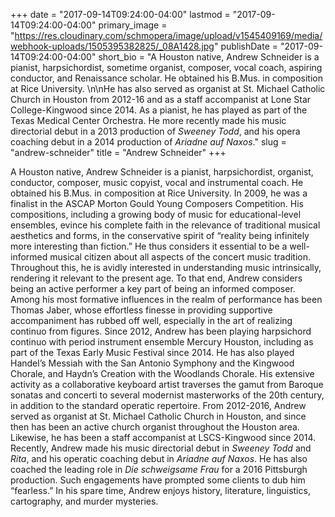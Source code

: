 +++
date = "2017-09-14T09:24:00-04:00"
lastmod = "2017-09-14T09:24:00-04:00"
primary_image = "https://res.cloudinary.com/schmopera/image/upload/v1545409169/media/webhook-uploads/1505395382825/_08A1428.jpg"
publishDate = "2017-09-14T09:24:00-04:00"
short_bio = "A Houston native, Andrew Schneider is a pianist, harpsichordist, sometime organist, composer, vocal coach, aspiring conductor, and Renaissance scholar. He obtained his B.Mus. in composition at Rice University. \n\nHe has also served as organist at St. Michael Catholic Church in Houston from 2012-16 and as a staff accompanist at Lone Star College-Kingwood since 2014. As a pianist, he has played as part of the Texas Medical Center Orchestra. He more recently made his music directorial debut in a 2013 production of *Sweeney Todd*, and his opera coaching debut in a 2014 production of *Ariadne auf Naxos*."
slug = "andrew-schneider"
title = "Andrew Schneider"
+++

A Houston native, Andrew Schneider is a pianist, harpsichordist, organist, conductor, composer, music copyist, vocal and instrumental coach. He obtained his B.Mus. in composition at Rice University. In 2009, he was a finalist in the ASCAP Morton Gould Young Composers Competition. His compositions, including a growing body of music for educational-level ensembles, evince his complete faith in the relevance of traditional musical aesthetics and
forms, in the conservative spirit of “reality being infinitely more interesting than fiction.” He thus considers it essential to be a well-informed musical citizen about all aspects of the concert music tradition. Throughout this, he is avidly interested in understanding music intrinsically, rendering it relevant to the present age. To that end, Andrew considers being an active performer a key part of being an informed composer. Among his most formative influences in the realm of performance has been Thomas Jaber, whose effortless finesse in providing supportive accompaniment has rubbed off well, especially in the art of realizing continuo from figures. Since 2012, Andrew has been playing harpsichord continuo with period instrument ensemble Mercury Houston, including as part of the Texas Early Music Festival since 2014. He has also played Handel’s Messiah with the San Antonio Symphony and the Kingwood Chorale, and Haydn’s Creation with the Woodlands Chorale. His extensive activity as a collaborative keyboard artist traverses the gamut from Baroque sonatas and concerti to several modernist masterworks of the 20th century, in addition to the standard operatic repertoire.
From 2012-2016, Andrew served as organist at St. Michael Catholic Church in Houston, and since then has been an active church organist throughout the Houston area. Likewise, he has been a staff accompanist at LSCS-Kingwood since 2014. Recently, Andrew made his music directorial debut in *Sweeney Todd* and *Rita*, and his operatic coaching debut in *Ariadne auf Naxos*. He has also coached the leading role in *Die schweigsame Frau* for a 2016 Pittsburgh production. Such engagements have prompted some clients to dub him “fearless.” In his spare time, Andrew enjoys history, literature, linguistics, cartography, and murder mysteries.
